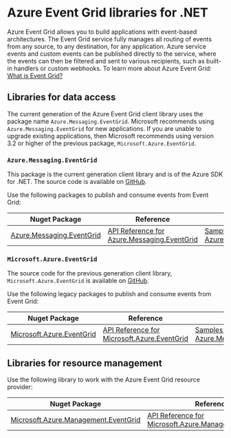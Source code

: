 # Azure Event Grid libraries for .NET

Azure Event Grid allows you to build applications with event-based architectures. The Event Grid service fully manages all routing of events from any source, to any destination, for any application. Azure service events and custom events can be published directly to the service, where the events can then be filtered and sent to various recipients, such as built-in handlers or custom webhooks. To learn more about Azure Event Grid: [What is Event Grid?](https://docs.microsoft.com/azure/event-grid/overview)

## Libraries for data access

The current generation of the Azure Event Grid client library uses the package name `Azure.Messaging.EventGrid`.  Microsoft recommends using `Azure.Messaging.EventGrid` for new applications.  If you are unable to upgrade existing applications, then Microsoft recommends using version 3.2 or higher of the previous package, `Microsoft.Azure.EventGrid`.

### `Azure.Messaging.EventGrid`

This package is the current generation client library and is of the Azure SDK for .NET. The source code is available on [GitHub](https://github.com/Azure/azure-sdk-for-net/tree/main/sdk/eventgrid/Azure.Messaging.EventGrid).

Use the following packages to publish and consume events from Event Grid:

| Nuget Package | Reference | Samples |
|--------------------------------------|---------------------------------------------------------------|-------------------------------------------------------------------------------|
| [Azure.Messaging.EventGrid](https://www.nuget.org/packages/Azure.Messaging.EventGrid)  |  [API Reference for Azure.Messaging.EventGrid](https://docs.microsoft.com/dotnet/api/azure.messaging.eventgrid?view=azure-dotnet)  |  [Samples for Azure.Messaging.EventGrid](https://github.com/Azure/azure-sdk-for-net/tree/main/sdk/eventgrid/Azure.Messaging.EventGrid/samples) |

### `Microsoft.Azure.EventGrid`

The source code for the previous generation client library, `Microsoft.Azure.EventGrid` is available on [GitHub](https://github.com/Azure/azure-sdk-for-net/tree/main/sdk/eventgrid/Microsoft.Azure.EventGrid).

Use the following legacy packages to publish and consume events from Event Grid:

| Nuget Package | Reference | Samples |
|--------------------------------------|---------------------------------------------------------------|-------------------------------------------------------------------------------|
| [Microsoft.Azure.EventGrid](https://www.nuget.org/packages/Microsoft.Azure.EventGrid)  |  [API Reference for Microsoft.Azure.EventGrid](https://docs.microsoft.com/dotnet/api/microsoft.azure.eventgrid?view=azure-dotnet)  |  [Samples for Azure.Messaging.EventGrid](https://github.com/Azure-Samples/event-grid-dotnet-publish-consume-events/tree/master/)  |

## Libraries for resource management

Use the following library to work with the Azure Event Grid resource provider:

| Nuget Package | Reference |
|--------------------------------------|---------------------------------------------------------------|
| [Microsoft.Azure.Management.EventGrid](https://www.nuget.org/packages/Microsoft.Azure.Management.EventGrid)  | [API Reference for Microsoft.Azure.Management.EventGrid](https://learn.microsoft.com/dotnet/api/overview/azure/eventgrid/management/management-eventgrid(deprecated)?view=azure-dotnet)  |